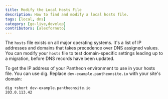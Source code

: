 ```yaml
---
title: Modify the Local Hosts File
description: How to find and modify a local hosts file.
tags: [local, dns]
category: [go-live,develop]
contributors: [alexfornuto]
---
```


The `hosts` file exists on all major operating systems. It's a list of IP addresses and domains that takes precedence over DNS assigned values. You can modify your `hosts` file to test domain-specific settings leading up to a migration, before DNS records have been updated.

<Partial file="_hosts-file.md" />

To get the IP address of your Pantheon environment to use in your hosts file. You can use dig. Replace `dev-example.pantheonsite.io` with your site's domain:

```bash{outputLines:2}
dig +short dev-example.pantheonsite.io
203.0.113.42
```
